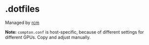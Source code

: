 # .dotfiles
Managed by [rcm](https://github.com/thoughtbot/rcm)

**Note:** `compton.conf` is host-specific, because of different settings for different GPUs. Copy and adjust manually.

